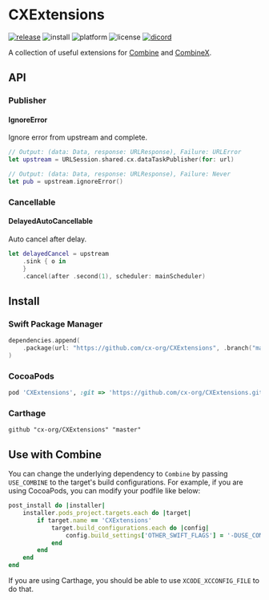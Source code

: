 # CXExtensions

[![release](https://img.shields.io/github/release-pre/cx-org/CXExtensions)](https://github.com/cx-org/CXExtensions/releases)
![install](https://img.shields.io/badge/install-spm%20%7C%20cocoapods%20%7C%20carthage-ff69b4)
![platform](https://img.shields.io/badge/platform-ios%20%7C%20macos%20%7C%20watchos%20%7C%20tvos%20%7C%20linux-lightgrey)
![license](https://img.shields.io/github/license/cx-org/CXExtensions?color=black)
[![dicord](https://img.shields.io/badge/chat-discord-9cf)](https://discord.gg/cresT3X)

A collection of useful extensions for [Combine](https://developer.apple.com/documentation/combine) and [CombineX](https://github.com/cx-org/CombineX).

## API

### Publisher

#### IgnoreError

Ignore error from upstream and complete.

```swift
// Output: (data: Data, response: URLResponse), Failure: URLError
let upstream = URLSession.shared.cx.dataTaskPublisher(for: url)

// Output: (data: Data, response: URLResponse), Failure: Never
let pub = upstream.ignoreError()
```

### Cancellable

#### DelayedAutoCancellable

Auto cancel after delay.

```swift
let delayedCancel = upstream
    .sink { o in
    }
    .cancel(after .second(1), scheduler: mainScheduler)
```

## Install

### Swift Package Manager

```swift
dependencies.append(
    .package(url: "https://github.com/cx-org/CXExtensions", .branch("master"))
)
```

### CocoaPods

```ruby
pod 'CXExtensions', :git => 'https://github.com/cx-org/CXExtensions.git', :branch => 'master'
```

### Carthage

```carthage
github "cx-org/CXExtensions" "master"
```

## Use with Combine

You can change the underlying dependency to `Combine` by passing `USE_COMBINE` to the target's build configurations. For example, if you are using CocoaPods, you can modify your podfile like below:

```ruby
post_install do |installer|
    installer.pods_project.targets.each do |target|
        if target.name == 'CXExtensions'
            target.build_configurations.each do |config|
                config.build_settings['OTHER_SWIFT_FLAGS'] = '-DUSE_COMBINE'
            end
        end
    end
end
```

If you are using Carthage, you should be able to use `XCODE_XCCONFIG_FILE` to do that.
